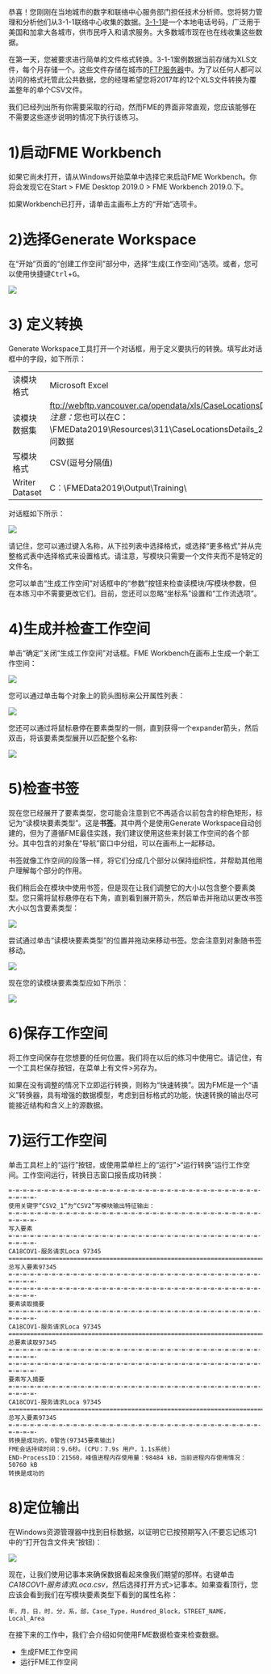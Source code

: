 恭喜！您刚刚在当地城市的数字和联络中心服务部门担任技术分析师。您将努力管理和分析他们从3-1-1联络中心收集的数据。[3-1-1](https://en.wikipedia.org/wiki/3-1-1)是一个本地电话号码，广泛用于美国和加拿大各城市，供市民呼入和请求服务。大多数城市现在也在线收集这些数据。

在第一天，您被要求进行简单的文件格式转换。3-1-1案例数据当前存储为XLS文件，每个月存储一个。这些文件存储在城市的[FTP服务器](https://en.wikipedia.org/wiki/File_Transfer_Protocol)中。为了以任何人都可以访问的格式托管此公共数据，您的经理希望您将2017年的12个XLS文件转换为覆盖整年的单个CSV文件。

我们已经列出所有你需要采取的行动，然而FME的界面非常直观，您应该能够在不需要这些逐步说明的情况下执行该练习。

# 1)启动FME Workbench

如果它尚未打开，请从Windows开始菜单中选择它来启动FME Workbench。你将会发现它在Start > FME Desktop 2019.0 > FME Workbench 2019.0.下。

如果Workbench已打开，请单击主画布上方的“开始”选项卡。

# 2)选择Generate Workspace

在“开始”页面的“创建工作空间”部分中，选择“生成(工作空间)”选项。或者，您可以使用快捷键<kbd>Ctrl</kbd>+<kbd>G</kbd>。

![](./Images/Img1.015.GettingStarted.png)

# 3) 定义转换

Generate Workspace工具打开一个对话框，用于定义要执行的转换。填写此对话框中的字段，如下所示：

<table style=“border：0px”>

<TR>
<td style=“font-weight：bold”>读模块格式</td>
<td style=“”>Microsoft Excel</td>
</TR>

<TR>
<td style=“font-weight：bold”>读模块数据集</td>
<td style=“”><a href="ftp://webftp.vancouver.ca/opendata/xls/CaseLocationsDetails_2017_XLS.zip">ftp://webftp.vancouver.ca/opendata/xls/CaseLocationsDetails_2017_XLS.zip</a><br><i>注意：</i>您也可以在C：\FMEData2019\Resources\311\CaseLocationsDetails_2017_XLS.zip本地访问数据</td>
</TR>

<TR>
<td style=“font-weight：bold”>写模块格式</td>
<td style=“”>CSV(逗号分隔值)</td>
</TR>

<TR>
<td style=“font-weight：bold”>Writer Dataset</td>
<td style=“”>C：\FMEData2019\Output\Training\</td>
</TR>

</TABLE>

对话框如下所示：

![](./Images/Img1.208.Ex2.GenerateWorkspaceDialog.png)

请记住，您可以通过键入名称，从下拉列表中选择格式，或选择“更多格式”并从完整格式表中选择格式来设置格式。请注意，写模块只需要一个文件夹而不是特定的文件名。

您可以单击“生成工作空间”对话框中的“参数”按钮来检查读模块/写模块参数，但在本练习中不需要更改它们。目前，您还可以忽略“坐标系”设置和“工作流选项”。

# 4)生成并检查工作空间

单击“确定”关闭“生成工作空间”对话框。FME Workbench在画布上生成一个新工作空间：

![](./Images/Img1.209.Ex2.NewWorkspace.png)

您可以通过单击每个对象上的箭头图标来公开属性列表：

![](./Images/Img1.209b.Ex2.ExpandAttributes.png)

您还可以通过将鼠标悬停在要素类型的一侧，直到获得一个expander箭头，然后双击，将该要素类型展开以匹配整个名称:

![](./Images/Img1.209c.Ex2.ExpandFeatureType.png)

# 5)检查书签

现在您已经展开了要素类型，您可能会注意到它不再适合以前包含的棕色矩形，标记为“读模块要素类型”。这是**书签**。其中两个是使用Generate Workspace自动创建的，但为了遵循FME最佳实践，我们建议使用这些来封装工作空间的各个部分。其中包含的对象在“导航”窗口中分组，可以在画布上一起移动。

书签就像工作空间的段落一样，将它们分成几个部分以保持组织性，并帮助其他用户理解每个部分的作用。

我们稍后会在模块中使用书签，但是现在让我们调整它的大小以包含整个要素类型。您只需将鼠标悬停在右下角，直到看到展开箭头，然后单击并拖动以更改书签大小以包含要素类型：

![](./Images/bookmark-expand.png)

尝试通过单击“读模块要素类型”的位置并拖动来移动书签。您会注意到对象随书签移动。

![](./Images/bookmark-move.png)

现在您的读模块要素类型应如下所示：

![](./Images/Img1.209d.Ex2.Expanded.png)

# 6)保存工作空间

将工作空间保存在您想要的任何位置。我们将在以后的练习中使用它。请记住，有一个工具栏保存按钮，在菜单上有文件>另存为。

如果在没有调整的情况下立即运行转换，则称为“快速转换”。因为FME是一个“语义”转换器，具有增强的数据模型，考虑到目标格式的功能，快速转换的输出尽可能接近结构和含义上的源数据。

# 7)运行工作空间

单击工具栏上的“运行”按钮，或使用菜单栏上的“运行”>“运行转换”运行工作空间。工作空间运行，转换日志窗口报告成功转换：

```
=-=-=-=-=-=-=-=-=-=-=-=-=-=-=-=-=-=-=-=-=-=-=-=-=-=-=-=-=-=-=-=-=-=-=-=-=-=-=-
使用关键字“CSV2_1”为“CSV2”写模块输出特征输出：
=-=-=-=-=-=-=-=-=-=-=-=-=-=-=-=-=-=-=-=-=-=-=-=-=-=-=-=-=-=-=-=-=-=-=-=-=-=-=-
写入要素
=-=-=-=-=-=-=-=-=-=-=-=-=-=-=-=-=-=-=-=-=-=-=-=-=-=-=-=-=-=-=-=-=-=-=-=-=-=-=-
CA18COV1-服务请求Loca 97345
==============================================================================
总写入要素97345
=-=-=-=-=-=-=-=-=-=-=-=-=-=-=-=-=-=-=-=-=-=-=-=-=-=-=-=-=-=-=-=-=-=-=-=-=-=-=-
=-=-=-=-=-=-=-=-=-=-=-=-=-=-=-=-=-=-=-=-=-=-=-=-=-=-=-=-=-=-=-=-=-=-=-=-=-=-=-
要素读取摘要
=-=-=-=-=-=-=-=-=-=-=-=-=-=-=-=-=-=-=-=-=-=-=-=-=-=-=-=-=-=-=-=-=-=-=-=-=-=-=-
CA18COV1-服务请求Loca 97345
==============================================================================
总要素读取97345
=-=-=-=-=-=-=-=-=-=-=-=-=-=-=-=-=-=-=-=-=-=-=-=-=-=-=-=-=-=-=-=-=-=-=-=-=-=-=-
=-=-=-=-=-=-=-=-=-=-=-=-=-=-=-=-=-=-=-=-=-=-=-=-=-=-=-=-=-=-=-=-=-=-=-=-=-=-=-
要素写入摘要
=-=-=-=-=-=-=-=-=-=-=-=-=-=-=-=-=-=-=-=-=-=-=-=-=-=-=-=-=-=-=-=-=-=-=-=-=-=-=-
CA18COV1-服务请求Loca 97345
==============================================================================
总写入要素97345
=-=-=-=-=-=-=-=-=-=-=-=-=-=-=-=-=-=-=-=-=-=-=-=-=-=-=-=-=-=-=-=-=-=-=-=-=-=-=-
转换是成功的，0警告(97345要素输出)
FME会话持续时间：9.6秒。(CPU：7.9s 用户，1.1s系统)
END-ProcessID：21560，峰值进程内存使用量：98484 kB，当前进程内存使用情况：50760 kB
转换是成功的
```

# 8)定位输出

在Windows资源管理器中找到目标数据，以证明它已按预期写入(不要忘记练习1中的“打开包含文件夹”按钮)：

![](./Images/Img1.211.Ex2.CSVInExplorer.png)

现在，让我们使用记事本来确保数据看起来像我们期望的那样。右键单击*CA18COV1-服务请求Loca.csv*，然后选择打开方式>记事本。如果查看顶行，您应该会看到我们在写模块要素类型下看到的属性名称：

`年，月，日，时，分，系，部，Case_Type，Hundred_Block，STREET_NAME，Local_Area`

在接下来的工作中，我们'会介绍如何使用FME数据检查来检查数据。

<UL>
<li>生成FME工作空间</li>
<li>运行FME工作空间</li>
</UL>

